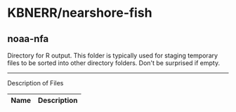 # KBNERR/nearshore-fish
## noaa-nfa
Directory for R output. This folder is typically used for staging temporary files to be sorted into other directory folders. Don't be surprised if empty.

***
Description of Files

Name                                    | Description
----------------------------------------|--------------------------------

